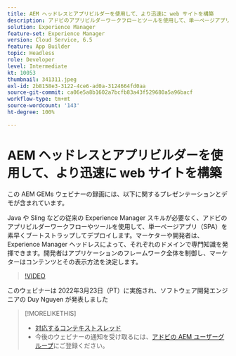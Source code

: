 ```yaml
---
title: AEM ヘッドレスとアプリビルダーを使用して、より迅速に web サイトを構築
description: アドビのアプリビルダーワークフローとツールを使用して、単一ページアプリ（SPA）を素早くブートストラップしてデプロイする方法のプレゼンテーションとデモをご視聴ください。
solution: Experience Manager
feature-set: Experience Manager
version: Cloud Service, 6.5
feature: App Builder
topic: Headless
role: Developer
level: Intermediate
kt: 10053
thumbnail: 341311.jpeg
exl-id: 2b8158e3-3122-4ce6-ad0a-3124664fd0aa
source-git-commit: ca06e5a8b1602a7bcfb83a43f529680a5a96bacf
workflow-type: tm+mt
source-wordcount: '143'
ht-degree: 100%

---
```


# AEM ヘッドレスとアプリビルダーを使用して、より迅速に web サイトを構築

この AEM GEMs ウェビナーの録画には、以下に関するプレゼンテーションとデモが含まれています。

Java や Sling などの従来の Experience Manager スキルが必要なく、アドビのアプリビルダーワークフローやツールを使用して、単一ページアプリ（SPA）を素早くブートストラップしてデプロイします。マーケターや開発者は、Experience Manager ヘッドレスによって、それぞれのドメインで専門知識を発揮できます。開発者はアプリケーションのフレームワーク全体を制御し、マーケターはコンテンツとその表示方法を決定します。

>[!VIDEO](https://video.tv.adobe.com/v/341311/?quality=12&learn=on)

このウェビナーは 2022年3月23日（PT）に実施され、ソフトウェア開発エンジニアの Duy Nguyen が発表しました

>[!MORELIKETHIS]
>
>* [対応するコンテキストスレッド](https://adobe.ly/3LkSWdm)
>* 今後のウェビナーの通知を受け取るには、[アドビの AEM ユーザーグループ](https://aem-augs.adobe.com/)にご登録ください。



<!-- >>* [Corresponding Adobe Experience Manager User Group Event page](https://aem-augs.adobe.com/details/adobe-experience-manager-aem-learning-chapter-presents-aem-gems-build-sites-faster-with-aem-headless-and-app-builder/) -->
